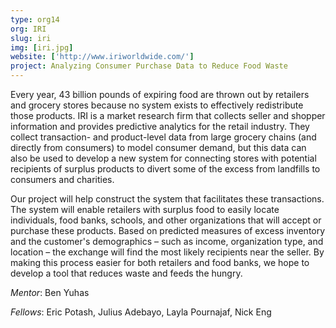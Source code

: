 ```yaml
---
type: org14
org: IRI
slug: iri
img: [iri.jpg]
website: ['http://www.iriworldwide.com/']
project: Analyzing Consumer Purchase Data to Reduce Food Waste
---
```


Every year, 43 billion pounds of expiring food are thrown out by retailers and grocery stores because no system exists to effectively redistribute those products. IRI is a market research firm that collects seller and shopper information and provides predictive analytics for the retail industry. They collect transaction- and product-level data from large grocery chains (and directly from consumers) to model consumer demand, but this data can also be used to develop a new system for connecting stores with potential recipients of surplus products to divert some of the excess from landfills to consumers and charities.

Our project will help construct the system that facilitates these transactions. The system will enable retailers with surplus food to easily locate individuals, food banks, schools, and other organizations that will accept or purchase these products. Based on predicted measures of excess inventory and the customer's demographics – such as income, organization type, and location – the exchange will find the most likely recipients near the seller. By making this process easier for both retailers and food banks, we hope to develop a tool that reduces waste and feeds the hungry.

*Mentor*: Ben Yuhas

*Fellows*: Eric Potash, Julius Adebayo, Layla Pournajaf, Nick Eng